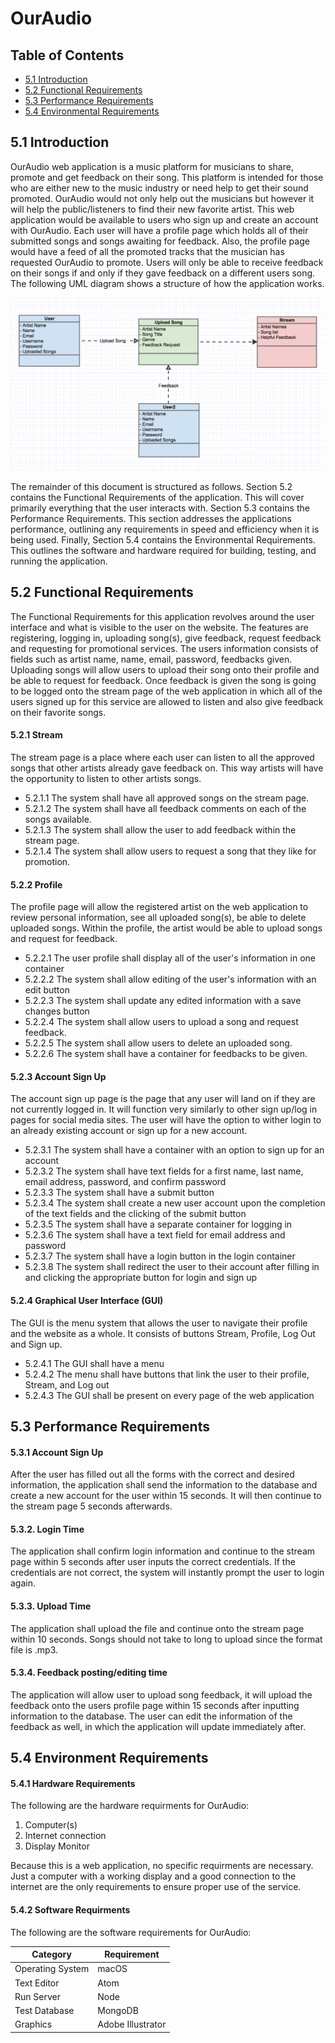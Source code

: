 # OurAudio


## Table of Contents
- [5.1 Introduction](#51-introduction)
- [5.2 Functional Requirements](#52-functional-requirements)
- [5.3 Performance Requirements](#53-performance-requirements)
- [5.4 Environmental Requirements](#54-environmental-requirements)



## 5.1 Introduction

OurAudio web application is a music platform for musicians to share, promote and get feedback on their song. This platform is intended for those who are either new to the music industry or need help to get their sound promoted. OurAudio would not only help out the musicians but however it will help the public/listeners to find their new favorite artist. This web application would be available to users who sign up and create an account with OurAudio. Each user will have a profile page which holds all of their submitted songs and songs awaiting for feedback. Also, the profile page would have a feed of all the promoted tracks that the musician has requested OurAudio to promote. Users will only be able to receive feedback on their songs if and only if they gave feedback on a different users song. The following UML diagram shows a structure of how the application works.

![UML diagram](./images/umldiagram.png)

The remainder of this document is structured as follows.  Section 5.2 contains the Functional Requirements of the application.  This will cover primarily everything that the user interacts with.  Section 5.3 contains the Performance Requirements.  This section addresses the applications performance, outlining any requirements in speed and efficiency when it is being used.  Finally, Section 5.4 contains the Environmental Requirements.  This outlines the software and hardware required for building, testing, and running the application.

## 5.2 Functional Requirements

The Functional Requirements for this application revolves around the user interface and what is visible to the user on the website. The features are registering, logging in, uploading song(s), give feedback, request feedback and requesting for promotional services. The users information consists of fields such as artist name, name, email, password, feedbacks given. Uploading songs will allow users to upload their song onto their profile and be able to request for feedback. Once feedback is given the song is going to be logged onto the stream page of the web application in which all of the users signed up for this service are allowed to listen and also give feedback on their favorite songs.

#### 5.2.1 Stream
The stream page is a place where each user can listen to all the approved songs that other artists already gave feedback on. This way artists will have the opportunity to listen to other artists songs.

- 5.2.1.1 The system shall have all approved songs on the stream page.
- 5.2.1.2 The system shall have all feedback comments on each of the songs available.
- 5.2.1.3 The system shall allow the user to add feedback within the stream page.
- 5.2.1.4 The system shall allow users to request a song that they like for promotion.

#### 5.2.2 Profile
The profile page will allow the registered artist on the web application to review personal information, see all uploaded song(s), be able to delete uploaded songs. Within the profile, the artist would be able to upload songs and request for feedback.

- 5.2.2.1 The user profile shall display all of the user's information in one container
- 5.2.2.2 The system shall allow editing of the user's information with an edit button
- 5.2.2.3 The system shall update any edited information with a save changes button
- 5.2.2.4 The system shall allow users to upload a song and request feedback.
- 5.2.2.5 The system shall allow users to delete an uploaded song.
- 5.2.2.6 The system shall have a container for feedbacks to be given.

#### 5.2.3 Account Sign Up
The account sign up page is the page that any user will land on if they are not currently logged in. It will function very similarly to other sign up/log in pages for social media sites. The user will have the option to wither login to an already existing account or sign up for a new account.

- 5.2.3.1 The system shall have a container with an option to sign up for an account
- 5.2.3.2 The system shall have text fields for a first name, last name, email address, password, and confirm password
- 5.2.3.3 The system shall have a submit button
- 5.2.3.4 The system shall create a new user account upon the completion of the text fields and the clicking of the submit button
- 5.2.3.5 The system shall have a separate container for logging in
- 5.2.3.6 The system shall have a text field for email address and password
- 5.2.3.7 The system shall have a login button in the login container
- 5.2.3.8 The system shall redirect the user to their account after filling in and clicking the appropriate button for login and sign up

#### 5.2.4 Graphical User Interface (GUI)
The GUI is the menu system that allows the user to navigate their profile and the website as a whole.  It consists of buttons Stream, Profile, Log Out and Sign up.

- 5.2.4.1 The GUI shall have a menu
- 5.2.4.2 The menu shall have buttons that link the user to their profile, Stream, and Log out
- 5.2.4.3 The GUI shall be present on every page of the web application

## 5.3 Performance Requirements

#### 5.3.1 Account Sign Up
After the user has filled out all the forms with the correct and desired information, the application shall send the information to the database and create a new account for the user within 15 seconds. It will then continue to the stream page 5 seconds afterwards.

#### 5.3.2. Login Time
The application shall confirm login information and continue to the stream page within 5 seconds after user inputs the correct credentials. If the credentials are not correct, the system will instantly prompt the user to login again.

#### 5.3.3. Upload Time
The application shall upload the file and continue onto the stream page within 10 seconds. Songs should not take to long to upload since the format file is .mp3.

#### 5.3.4. Feedback posting/editing time
The application will allow user to upload song feedback, it will upload the feedback onto the users profile page within 15 seconds after inputting information to the database. The user can edit the information of the feedback as well, in which the application will update immediately after.

## 5.4 Environment Requirements

#### 5.4.1 Hardware Requirements
The following are the hardware requirments for OurAudio:

1. Computer(s)
2. Internet connection
3. Display Monitor

Because this is a web application, no specific requirments are necessary. Just a computer with a working display and a good connection to the internet are the only requirements to ensure proper use of the service.

#### 5.4.2 Software Requirments
The following are the software requirements for OurAudio:

| Category | Requirement |
| --- | --- |
| Operating System | macOS |
| Text Editor | Atom |
| Run Server | Node |
| Test Database | MongoDB |
| Graphics | Adobe Illustrator |

